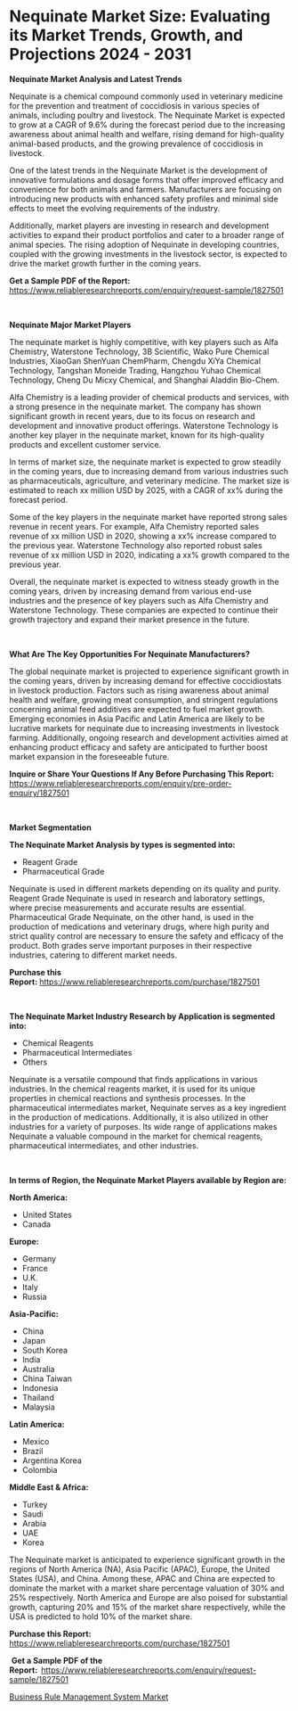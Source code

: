 <p><h1>Nequinate Market Size: Evaluating its Market Trends, Growth, and Projections 2024 - 2031</h1></p><p><strong>Nequinate Market Analysis and Latest Trends</strong></p>
<p><p>Nequinate is a chemical compound commonly used in veterinary medicine for the prevention and treatment of coccidiosis in various species of animals, including poultry and livestock. The Nequinate Market is expected to grow at a CAGR of 9.6% during the forecast period due to the increasing awareness about animal health and welfare, rising demand for high-quality animal-based products, and the growing prevalence of coccidiosis in livestock.</p><p>One of the latest trends in the Nequinate Market is the development of innovative formulations and dosage forms that offer improved efficacy and convenience for both animals and farmers. Manufacturers are focusing on introducing new products with enhanced safety profiles and minimal side effects to meet the evolving requirements of the industry.</p><p>Additionally, market players are investing in research and development activities to expand their product portfolios and cater to a broader range of animal species. The rising adoption of Nequinate in developing countries, coupled with the growing investments in the livestock sector, is expected to drive the market growth further in the coming years.</p></p>
<p><strong>Get a Sample PDF of the Report:&nbsp;</strong> <a href="https://www.reliableresearchreports.com/enquiry/request-sample/1827501">https://www.reliableresearchreports.com/enquiry/request-sample/1827501</a></p>
<p>&nbsp;</p>
<p><strong>Nequinate Major Market Players</strong></p>
<p><p>The nequinate market is highly competitive, with key players such as Alfa Chemistry, Waterstone Technology, 3B Scientific, Wako Pure Chemical Industries, XiaoGan ShenYuan ChemPharm, Chengdu XiYa Chemical Technology, Tangshan Moneide Trading, Hangzhou Yuhao Chemical Technology, Cheng Du Micxy Chemical, and Shanghai Aladdin Bio-Chem. </p><p>Alfa Chemistry is a leading provider of chemical products and services, with a strong presence in the nequinate market. The company has shown significant growth in recent years, due to its focus on research and development and innovative product offerings. Waterstone Technology is another key player in the nequinate market, known for its high-quality products and excellent customer service.</p><p>In terms of market size, the nequinate market is expected to grow steadily in the coming years, due to increasing demand from various industries such as pharmaceuticals, agriculture, and veterinary medicine. The market size is estimated to reach xx million USD by 2025, with a CAGR of xx% during the forecast period.</p><p>Some of the key players in the nequinate market have reported strong sales revenue in recent years. For example, Alfa Chemistry reported sales revenue of xx million USD in 2020, showing a xx% increase compared to the previous year. Waterstone Technology also reported robust sales revenue of xx million USD in 2020, indicating a xx% growth compared to the previous year.</p><p>Overall, the nequinate market is expected to witness steady growth in the coming years, driven by increasing demand from various end-use industries and the presence of key players such as Alfa Chemistry and Waterstone Technology. These companies are expected to continue their growth trajectory and expand their market presence in the future.</p></p>
<p>&nbsp;</p>
<p><strong>What Are The Key Opportunities For Nequinate Manufacturers?</strong></p>
<p><p>The global nequinate market is projected to experience significant growth in the coming years, driven by increasing demand for effective coccidiostats in livestock production. Factors such as rising awareness about animal health and welfare, growing meat consumption, and stringent regulations concerning animal feed additives are expected to fuel market growth. Emerging economies in Asia Pacific and Latin America are likely to be lucrative markets for nequinate due to increasing investments in livestock farming. Additionally, ongoing research and development activities aimed at enhancing product efficacy and safety are anticipated to further boost market expansion in the foreseeable future.</p></p>
<p><strong>Inquire or Share Your Questions If Any Before Purchasing This Report:</strong> <a href="https://www.reliableresearchreports.com/enquiry/pre-order-enquiry/1827501">https://www.reliableresearchreports.com/enquiry/pre-order-enquiry/1827501</a></p>
<p>&nbsp;</p>
<p><strong>Market Segmentation</strong></p>
<p><strong>The Nequinate Market Analysis by types is segmented into:</strong></p>
<p><ul><li>Reagent Grade</li><li>Pharmaceutical Grade</li></ul></p>
<p><p>Nequinate is used in different markets depending on its quality and purity. Reagent Grade Nequinate is used in research and laboratory settings, where precise measurements and accurate results are essential. Pharmaceutical Grade Nequinate, on the other hand, is used in the production of medications and veterinary drugs, where high purity and strict quality control are necessary to ensure the safety and efficacy of the product. Both grades serve important purposes in their respective industries, catering to different market needs.</p></p>
<p><strong>Purchase this Report:&nbsp;</strong><a href="https://www.reliableresearchreports.com/purchase/1827501">https://www.reliableresearchreports.com/purchase/1827501</a></p>
<p>&nbsp;</p>
<p><strong>The Nequinate Market Industry Research by Application is segmented into:</strong></p>
<p><ul><li>Chemical Reagents</li><li>Pharmaceutical Intermediates</li><li>Others</li></ul></p>
<p><p>Nequinate is a versatile compound that finds applications in various industries. In the chemical reagents market, it is used for its unique properties in chemical reactions and synthesis processes. In the pharmaceutical intermediates market, Nequinate serves as a key ingredient in the production of medications. Additionally, it is also utilized in other industries for a variety of purposes. Its wide range of applications makes Nequinate a valuable compound in the market for chemical reagents, pharmaceutical intermediates, and other industries.</p></p>
<p>&nbsp;</p>
<p><strong>In terms of Region, the Nequinate Market Players available by Region are:</strong></p>
<p>
    <p> <strong> North America: </strong>
        <ul>
            <li>United States</li>
            <li>Canada</li>
        </ul>
        </p> 
    <p> <strong> Europe: </strong>
        <ul>
            <li>Germany</li>
            <li>France</li>
            <li>U.K.</li>
            <li>Italy</li>
            <li>Russia</li>
        </ul>
        </p> 
    <p> <strong> Asia-Pacific: </strong>
        <ul>
            <li>China</li>
            <li>Japan</li>
            <li>South Korea</li>
            <li>India</li>
            <li>Australia</li>
            <li>China Taiwan</li>
            <li>Indonesia</li>
            <li>Thailand</li>
            <li>Malaysia</li>
        </ul>
        </p> 
    <p> <strong> Latin America: </strong>
        <ul>
            <li>Mexico</li>
            <li>Brazil</li>
            <li>Argentina Korea</li>
            <li>Colombia</li>
        </ul>
        </p> 
    <p> <strong> Middle East & Africa: </strong>
        <ul>
            <li>Turkey</li>
            <li>Saudi</li>
            <li>Arabia</li>
            <li>UAE</li>
            <li>Korea</li>
        </ul>
    </p>
    </p>
<p><p>The Nequinate market is anticipated to experience significant growth in the regions of North America (NA), Asia Pacific (APAC), Europe, the United States (USA), and China. Among these, APAC and China are expected to dominate the market with a market share percentage valuation of 30% and 25% respectively. North America and Europe are also poised for substantial growth, capturing 20% and 15% of the market share respectively, while the USA is predicted to hold 10% of the market share.</p></p>
<p><strong>Purchase this Report: </strong><a href="https://www.reliableresearchreports.com/purchase/1827501">https://www.reliableresearchreports.com/purchase/1827501</a></p>
<p>&nbsp;<strong>Get a Sample PDF of the Report:&nbsp;&nbsp;</strong><a href="https://www.reliableresearchreports.com/enquiry/request-sample/1827501">https://www.reliableresearchreports.com/enquiry/request-sample/1827501</a></p>
<p><strong></strong></p>
<p><p><a href="https://glittery-fuchsia-86a.notion.site/Business-Rule-Management-System-Market-Growth-Market-Trends-COVID-19-Impact-and-Forecasts-for-per-7715232801074eae9fb9cce9439ef881">Business Rule Management System Market</a></p></p>